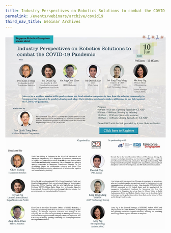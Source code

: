 ```yaml
---
title: Industry Perspectives on Robotics Solutions to combat the COVID-19 Pandemic
permalink: /events/webinars/archive/covid19
third_nav_title: Webinar Archives
---
```

![Covid19 Webinar](/images/webinars/covid19.jpg)